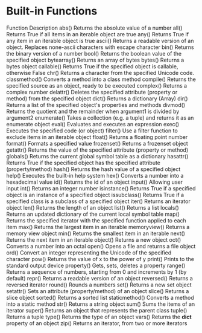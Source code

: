 # Built-in Functions

Function Description
abs() Returns the absolute value of a number
all() Returns True if all items in an iterable object are true
any() Returns True if any item in an iterable object is true
ascii() Returns a readable version of an object. Replaces none-ascii characters with escape character
bin() Returns the binary version of a number
bool() Returns the boolean value of the specified object
bytearray() Returns an array of bytes
bytes() Returns a bytes object
callable() Returns True if the specified object is callable, otherwise False
chr() Returns a character from the specified Unicode code.
classmethod() Converts a method into a class method
compile() Returns the specified source as an object, ready to be executed
complex() Returns a complex number
delattr() Deletes the specified attribute (property or method) from the specified object
dict() Returns a dictionary (Array)
dir() Returns a list of the specified object's properties and methods
divmod() Returns the quotient and the remainder when argument1 is divided by argument2
enumerate() Takes a collection (e.g. a tuple) and returns it as an enumerate object
eval() Evaluates and executes an expression
exec() Executes the specified code (or object)
filter() Use a filter function to exclude items in an iterable object
float() Returns a floating point number
format() Formats a specified value
frozenset() Returns a frozenset object
getattr() Returns the value of the specified attribute (property or method)
globals() Returns the current global symbol table as a dictionary
hasattr() Returns True if the specified object has the specified attribute (property/method)
hash() Returns the hash value of a specified object
help() Executes the built-in help system
hex() Converts a number into a hexadecimal value
id() Returns the id of an object
input() Allowing user input
int() Returns an integer number
isinstance() Returns True if a specified object is an instance of a specified object
issubclass() Returns True if a specified class is a subclass of a specified object
iter() Returns an iterator object
len() Returns the length of an object
list() Returns a list
locals() Returns an updated dictionary of the current local symbol table
map() Returns the specified iterator with the specified function applied to each item
max() Returns the largest item in an iterable
memoryview() Returns a memory view object
min() Returns the smallest item in an iterable
next() Returns the next item in an iterable
object() Returns a new object
oct() Converts a number into an octal
open() Opens a file and returns a file object
ord() Convert an integer representing the Unicode of the specified character
pow() Returns the value of x to the power of y
print() Prints to the standard output device
property() Gets, sets, deletes a property
range() Returns a sequence of numbers, starting from 0 and increments by 1 (by default)
repr() Returns a readable version of an object
reversed() Returns a reversed iterator
round() Rounds a numbers
set() Returns a new set object
setattr() Sets an attribute (property/method) of an object
slice() Returns a slice object
sorted() Returns a sorted list
staticmethod() Converts a method into a static method
str() Returns a string object
sum() Sums the items of an iterator
super() Returns an object that represents the parent class
tuple() Returns a tuple
type() Returns the type of an object
vars() Returns the __dict__ property of an object
zip() Returns an iterator, from two or more iterators
